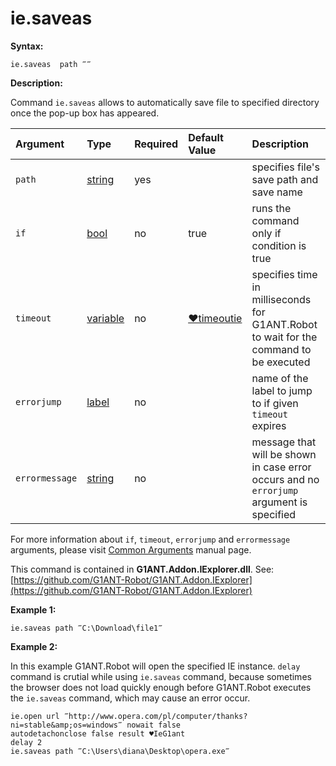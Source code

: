 # ie.saveas

**Syntax:**

```text
ie.saveas  path ‴‴
```

**Description:**

Command `ie.saveas` allows to automatically save file to specified directory once the pop-up box has appeared.

| Argument | Type | Required | Default Value | Description |
| :--- | :--- | :--- | :--- | :--- |
| `path` | [string](https://github.com/G1ANT-Robot/G1ANT.Manual/blob/master/G1ANT-Language/Structures/string.md) | yes |  | specifies file's save path and save name |
| `if` | [bool](https://github.com/G1ANT-Robot/G1ANT.Manual/blob/master/G1ANT-Language/Structures/bool.md) | no | true | runs the command only if condition is true |
| `timeout` | [variable](https://github.com/G1ANT-Robot/G1ANT.Manual/blob/master/G1ANT-Language/Special-Characters/variable.md) | no | [♥timeoutie](https://github.com/G1ANT-Robot/G1ANT.Manual/blob/master/G1ANT-Language/Variables/Special-Variables.md) | specifies time in milliseconds for G1ANT.Robot to wait for the command to be executed |
| `errorjump` | [label](https://github.com/G1ANT-Robot/G1ANT.Manual/blob/master/G1ANT-Language/Structures/label.md) | no |  | name of the label to jump to if given `timeout` expires |
| `errormessage` | [string](https://github.com/G1ANT-Robot/G1ANT.Manual/blob/master/G1ANT-Language/Structures/string.md) | no |  | message that will be shown in case error occurs and no `errorjump` argument is specified |

For more information about `if`, `timeout`, `errorjump` and `errormessage` arguments, please visit [Common Arguments](https://github.com/G1ANT-Robot/G1ANT.Manual/blob/master/G1ANT-Language/Common-Arguments.md) manual page.

This command is contained in **G1ANT.Addon.IExplorer.dll**. See: [https://github.com/G1ANT-Robot/G1ANT.Addon.IExplorer](https://github.com/G1ANT-Robot/G1ANT.Addon.IExplorer)

**Example 1:**

```text
ie.saveas path ‴C:\Download\file1‴
```

**Example 2:**

In this example G1ANT.Robot will open the specified IE instance. `delay` command is crutial while using `ie.saveas` command, because sometimes the browser does not load quickly enough before G1ANT.Robot executes the `ie.saveas` command, which may cause an error occur.

```text
ie.open url ‴http://www.opera.com/pl/computer/thanks?ni=stable&amp;os=windows‴ nowait false 
autodetachonclose false result ♥IeG1ant
delay 2
ie.saveas path ‴C:\Users\diana\Desktop\opera.exe‴
```

